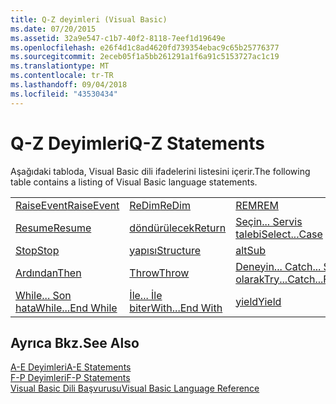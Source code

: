 ```yaml
---
title: Q-Z deyimleri (Visual Basic)
ms.date: 07/20/2015
ms.assetid: 32a9e547-c1b7-40f2-8118-7eef1d19649e
ms.openlocfilehash: e26f4d1c8ad4620fd739354ebac9c65b25776377
ms.sourcegitcommit: 2eceb05f1a5bb261291a1f6a91c5153727ac1c19
ms.translationtype: MT
ms.contentlocale: tr-TR
ms.lasthandoff: 09/04/2018
ms.locfileid: "43530434"
---
```

# <a name="q-z-statements"></a><span data-ttu-id="78b51-102">Q-Z Deyimleri</span><span class="sxs-lookup"><span data-stu-id="78b51-102">Q-Z Statements</span></span>
<span data-ttu-id="78b51-103">Aşağıdaki tabloda, Visual Basic dili ifadelerini listesini içerir.</span><span class="sxs-lookup"><span data-stu-id="78b51-103">The following table contains a listing of Visual Basic language statements.</span></span>  
  
|||||  
|---|---|---|---|  
|[<span data-ttu-id="78b51-104">RaiseEvent</span><span class="sxs-lookup"><span data-stu-id="78b51-104">RaiseEvent</span></span>](../../../visual-basic/language-reference/statements/raiseevent-statement.md)|[<span data-ttu-id="78b51-105">ReDim</span><span class="sxs-lookup"><span data-stu-id="78b51-105">ReDim</span></span>](../../../visual-basic/language-reference/statements/redim-statement.md)|[<span data-ttu-id="78b51-106">REM</span><span class="sxs-lookup"><span data-stu-id="78b51-106">REM</span></span>](../../../visual-basic/language-reference/statements/rem-statement.md)|[<span data-ttu-id="78b51-107">RemoveHandler</span><span class="sxs-lookup"><span data-stu-id="78b51-107">RemoveHandler</span></span>](../../../visual-basic/language-reference/statements/removehandler-statement.md)|  
|[<span data-ttu-id="78b51-108">Resume</span><span class="sxs-lookup"><span data-stu-id="78b51-108">Resume</span></span>](../../../visual-basic/language-reference/statements/resume-statement.md)|[<span data-ttu-id="78b51-109">döndürülecek</span><span class="sxs-lookup"><span data-stu-id="78b51-109">Return</span></span>](../../../visual-basic/language-reference/statements/return-statement.md)|[<span data-ttu-id="78b51-110">Seçin... Servis talebi</span><span class="sxs-lookup"><span data-stu-id="78b51-110">Select...Case</span></span>](../../../visual-basic/language-reference/statements/select-case-statement.md)|[<span data-ttu-id="78b51-111">Ayarlayın</span><span class="sxs-lookup"><span data-stu-id="78b51-111">Set</span></span>](../../../visual-basic/language-reference/statements/set-statement.md)|  
|[<span data-ttu-id="78b51-112">Stop</span><span class="sxs-lookup"><span data-stu-id="78b51-112">Stop</span></span>](../../../visual-basic/language-reference/statements/stop-statement.md)|[<span data-ttu-id="78b51-113">yapısı</span><span class="sxs-lookup"><span data-stu-id="78b51-113">Structure</span></span>](../../../visual-basic/language-reference/statements/structure-statement.md)|[<span data-ttu-id="78b51-114">alt</span><span class="sxs-lookup"><span data-stu-id="78b51-114">Sub</span></span>](../../../visual-basic/language-reference/statements/sub-statement.md)|[<span data-ttu-id="78b51-115">SyncLock</span><span class="sxs-lookup"><span data-stu-id="78b51-115">SyncLock</span></span>](../../../visual-basic/language-reference/statements/synclock-statement.md)|  
|[<span data-ttu-id="78b51-116">Ardından</span><span class="sxs-lookup"><span data-stu-id="78b51-116">Then</span></span>](../../../visual-basic/language-reference/statements/then-statement.md)|[<span data-ttu-id="78b51-117">Throw</span><span class="sxs-lookup"><span data-stu-id="78b51-117">Throw</span></span>](../../../visual-basic/language-reference/statements/throw-statement.md)|[<span data-ttu-id="78b51-118">Deneyin... Catch... Son olarak</span><span class="sxs-lookup"><span data-stu-id="78b51-118">Try...Catch...Finally</span></span>](../../../visual-basic/language-reference/statements/try-catch-finally-statement.md)|[<span data-ttu-id="78b51-119">kullanma</span><span class="sxs-lookup"><span data-stu-id="78b51-119">Using</span></span>](../../../visual-basic/language-reference/statements/using-statement.md)|  
|[<span data-ttu-id="78b51-120">While... Son hata</span><span class="sxs-lookup"><span data-stu-id="78b51-120">While...End While</span></span>](../../../visual-basic/language-reference/statements/while-end-while-statement.md)|[<span data-ttu-id="78b51-121">İle... İle biter</span><span class="sxs-lookup"><span data-stu-id="78b51-121">With...End With</span></span>](../../../visual-basic/language-reference/statements/with-end-with-statement.md)|[<span data-ttu-id="78b51-122">yield</span><span class="sxs-lookup"><span data-stu-id="78b51-122">Yield</span></span>](../../../visual-basic/language-reference/statements/yield-statement.md)||  
  
## <a name="see-also"></a><span data-ttu-id="78b51-123">Ayrıca Bkz.</span><span class="sxs-lookup"><span data-stu-id="78b51-123">See Also</span></span>  
 [<span data-ttu-id="78b51-124">A-E Deyimleri</span><span class="sxs-lookup"><span data-stu-id="78b51-124">A-E Statements</span></span>](../../../visual-basic/language-reference/statements/a-e-statements.md)  
 [<span data-ttu-id="78b51-125">F-P Deyimleri</span><span class="sxs-lookup"><span data-stu-id="78b51-125">F-P Statements</span></span>](../../../visual-basic/language-reference/statements/f-p-statements.md)  
 [<span data-ttu-id="78b51-126">Visual Basic Dili Başvurusu</span><span class="sxs-lookup"><span data-stu-id="78b51-126">Visual Basic Language Reference</span></span>](../../../visual-basic/language-reference/index.md)
